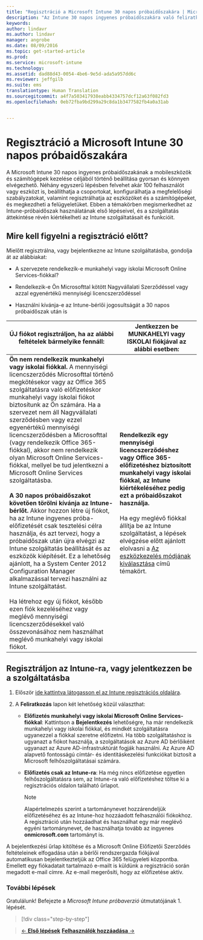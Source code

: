 ```yaml
---
title: "Regisztráció a Microsoft Intune 30 napos próbaidőszakára | Microsoft Intune"
description: "Az Intune 30 napos ingyenes próbaidőszakára való feliratkozás, valamint mindaz, amit a feliratkozás előtt figyelembe kell vennie"
keywords: 
author: lindavr
ms.author: lindavr
manager: angrobe
ms.date: 08/09/2016
ms.topic: get-started-article
ms.prod: 
ms.service: microsoft-intune
ms.technology: 
ms.assetid: dad88d43-0054-4be6-9e5d-ada5a957dd6c
ms.reviewer: jeffgilb
ms.suite: ems
translationtype: Human Translation
ms.sourcegitcommit: a4f7a503417938eabb4334757dcf12a63f082fd3
ms.openlocfilehash: 0eb72fba9bd299a29c8da1b3477582fb4a0a31ab


---
```


# <a name="sign-up-for-a-30day-evaluation-of-microsoft-intune"></a>Regisztráció a Microsoft Intune 30 napos próbaidőszakára

A Microsoft Intune 30 napos ingyenes próbaidőszakának a mobileszközök és számítógépek kezelése céljából történő beállítása gyorsan és könnyen elvégezhető. Néhány egyszerű lépésben felvehet akár 100 felhasználót vagy eszközt is, beállíthatja a csoportokat, konfigurálhatja a megfelelőségi szabályzatokat, valamint regisztrálhatja az eszközöket és a számítógépeket, és megkezdheti a felügyeletüket. Ebben a témakörben megismerkedhet az Intune-próbaidőszak használatának első lépéseivel, és a szolgáltatás áttekintése révén kiértékelheti az Intune szolgáltatásait és funkcióit.

## <a name="what-to-consider-before-you-sign-up"></a>Mire kell figyelni a regisztráció előtt?

Mielőtt regisztrálna, vagy bejelentkezne az Intune szolgáltatásba, gondolja át az alábbiakat:

-   A szervezete rendelkezik-e munkahelyi vagy iskolai Microsoft Online Services-fiókkal?

-   Rendelkezik-e Ön Microsofttal kötött Nagyvállalati Szerződéssel vagy azzal egyenértékű mennyiségi licencszerződéssel

-   Használni kívánja-e az Intune-bérlői jogosultságát a 30 napos próbaidőszak után is

|ÚJ fiókot regisztráljon, ha az alábbi feltételek bármelyike fennáll:|Jentkezzen be MUNKAHELYI vagy ISKOLAI fiókjával az alábbi esetben:|
|-----------------------------------------------------------------|------------------------------------------------|
|**Ön nem rendelkezik munkahelyi vagy iskolai fiókkal.** A mennyiségi licencszerződés Microsofttal történő megkötésekor vagy az Office 365 szolgáltatásra való előfizetéskor munkahelyi vagy iskolai fiókot biztosítunk az Ön számára. Ha a szervezet nem áll Nagyvállalati szerződésben vagy ezzel egyenértékű mennyiségi licencszerződésben a Microsofttal (vagy rendelkezik Office 365-fiókkal), akkor nem rendelkezik olyan Microsoft Online Services-fiókkal, mellyel be tud jelentkezni a Microsoft Online Services szolgáltatásba.<br /><br />**A 30 napos próbaidőszakot követően törölni kívánja az Intune-bérlőt.** Akkor hozzon létre új fiókot, ha az Intune ingyenes próba-előfizetését csak tesztelési célra használja, és azt tervezi, hogy a próbaidőszak után újra elvégzi az Intune szolgáltatás beállítását és az eszközök kiépítését. Ez a lehetőség ajánlott, ha a System Center 2012 Configuration Manager alkalmazással tervezi használni az Intune szolgáltatást.<br /><br />Ha létrehoz egy új fiókot, később ezen fiók kezeléséhez vagy meglévő mennyiségi licencszerződésekkel való összevonásához nem használhat meglévő munkahelyi vagy iskolai fiókot.|**Rendelkezik egy mennyiségi licencszerződéshez vagy Office 365-előfizetéshez biztosított munkahelyi vagy iskolai fiókkal, az Intune kiértékeléséhez pedig ezt a próbaidőszakot használja.**<br /><br />Ha egy meglévő fiókkal állítja be az Intune szolgáltatást, a lépések elvégzése előtt ajánlott elolvasni a [Az eszközkezelés módjának kiválasztása](/intune/get-started/choose-how-to-manage-devices) című témakört.|

## <a name="sign-up-or-sign-in-to-intune"></a>Regisztráljon az Intune-ra, vagy jelentkezzen be a szolgáltatásba

1.  Először [ide kattintva látogasson el az Intune regisztrációs oldalára](https://portal.office.com/Signup/Signup.aspx?OfferId=40BE278A-DFD1-470a-9EF7-9F2596EA7FF9&dl=INTUNE_A&ali=1#0%20).

2.  A **Feliratkozás** lapon két lehetőség közül választhat:

    -   **Előfizetés munkahelyi vagy iskolai Microsoft Online Services-fiókkal**: Kattintson a **Bejelentkezés** lehetőségre, ha már rendelkezik munkahelyi vagy iskolai fiókkal, és mindkét szolgáltatásra ugyanezzel a fiókkal szeretne előfizetni. Ha több szolgáltatáshoz is ugyanazt a fiókot használja, a szolgáltatások az Azure AD bérlőiként ugyanazt az Azure AD-infrastruktúrát fogják használni. Az Azure AD alapvető fontosságú címtár- és identitáskezelési funkciókat biztosít a Microsoft felhőszolgáltatásai számára.

    -   **Előfizetés csak az Intune-ra**: Ha még nincs előfizetése egyetlen felhőszolgáltatásra sem, az Intune-ra való előfizetéshez töltse ki a regisztrációs oldalon található űrlapot.

        > [!NOTE]
        > Alapértelmezés szerint a tartománynevet hozzárendeljük előfizetéséhez és az Intune-hoz hozzáadott felhasználói fiókokhoz. A regisztráció után hozzáadhat és használhat egy már meglévő egyéni tartománynevet, de használhatja tovább az ingyenes **onmicrosoft.com** tartományt is.

A bejelentkezési űrlap kitöltése és a Microsoft Online Előfizetői Szerződés feltételeinek elfogadása után a bérlői rendszergazda fiókjával automatikusan bejelentkeztetjük az Office 365 felügyeleti központba. Emellett egy fiókadatait tartalmazó e-mailt is küldünk a regisztráció során megadott e-mail címre. Az e-mail megerősíti, hogy az előfizetése aktív.

### <a name="next-steps"></a>További lépések
Gratulálunk! Befejezte a *Microsoft Intune próbaverzió* útmutatójának 1. lépését.

>[!div class="step-by-step"]

>[&larr; **Első lépések**](get-started-with-a-30-day-trial-of-microsoft-intune.md)     [**Felhasználók hozzáadása** &rarr;](get-started-with-a-30-day-trial-of-microsoft-intune-step-2.md)  



<!--HONumber=Nov16_HO1-->


